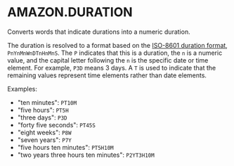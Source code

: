 # AMAZON\.DURATION<a name="built-in-slot-duration"></a>

Converts words that indicate durations into a numeric duration\.

The duration is resolved to a format based on the [ISO\-8601 duration format](https://en.wikipedia.org/wiki/ISO_8601#Durations), `PnYnMnWnDTnHnMnS`\. The `P` indicates that this is a duration, the `n` is a numeric value, and the capital letter following the `n` is the specific date or time element\. For example, `P3D` means 3 days\. A `T` is used to indicate that the remaining values represent time elements rather than date elements\.

Examples:
+ "ten minutes": `PT10M`
+ "five hours": `PT5H`
+ "three days": `P3D`
+ "forty five seconds": `PT45S`
+ "eight weeks": `P8W`
+ "seven years": `P7Y`
+ "five hours ten minutes": `PT5H10M`
+ "two years three hours ten minutes": `P2YT3H10M`
